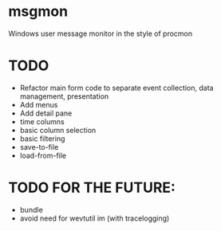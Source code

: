 # msgmon
Windows user message monitor in the style of procmon





# TODO

- Refactor main form code to separate event collection, data management, presentation
- Add menus
- Add detail pane
- time columns
- basic column selection
- basic filtering
- save-to-file
- load-from-file
 
# TODO FOR THE FUTURE:
 - bundle
 - avoid need for wevtutil im (with tracelogging)
 